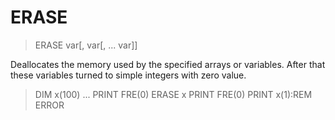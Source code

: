 # ERASE

> ERASE var[, var[, ... var]]

Deallocates the memory used by the specified arrays or variables. After that these variables turned to simple integers with zero value.


> DIM x(100)
...
PRINT FRE(0)
ERASE x
PRINT FRE(0)
PRINT x(1):REM ERROR

